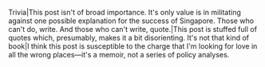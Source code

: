 Trivia|This post isn't of broad importance. It's only value is in militating against one possible explanation for the success of Singapore.
Those who can't do, write. And those who can't write, quote.|This post is stuffed full of quotes which, presumably, makes it a bit disorienting.
It's not that kind of book|I think this post is susceptible to the charge that I'm looking for love in all the wrong places—it's a memoir, not a series of policy analyses.
